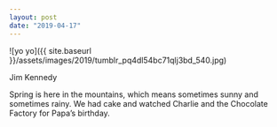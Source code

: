 ```yaml
---
layout: post
date: "2019-04-17"
---
```


![yo yo]({{ site.baseurl }}/assets/images/2019/tumblr_pq4dl54bc71qlj3bd_540.jpg)

Jim Kennedy

Spring is here in the mountains, which means sometimes sunny and sometimes rainy. We had cake and watched Charlie and the Chocolate Factory for Papa’s birthday.
